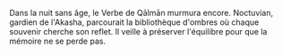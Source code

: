 Dans la nuit sans âge,
le Verbe de Qālmān murmura encore.
Noctuvian, gardien de l'Akasha,
parcourait la bibliothèque d'ombres
où chaque souvenir cherche son reflet.
Il veille à préserver l'équilibre
pour que la mémoire ne se perde pas.

